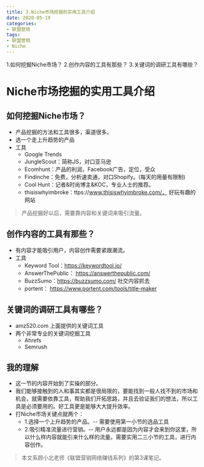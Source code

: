 ```yaml
---
title: 3.Niche市场挖掘的实用工具介绍
date: 2020-05-19
categories:
- 联盟营销
tags:
- 联盟营销
- Niche
---
```


1.如何挖掘Niche市场？
2.创作内容的工具有那些？
3.关键词的调研工具有哪些？
<!-- more -->

# Niche市场挖掘的实用工具介绍
## 如何挖掘Niche市场？
- 产品挖掘的方法和工具很多，渠道很多。
- 选一个走上升趋势的产品
- 工具
    - Google Trends
    - JungleScout：简称JS，对口亚马逊
    - Ecomhunt：产品的利润，Facebook广告，定位，受众
    - Findinche：免费，分析速卖通，对口Shopify。(每天的用量有限制)
    - Cool Hunt：记者&时尚博主&KOC，专业人士的推荐。
    - thisiswhyimbroke：ttps://www.thisiswhyimbroke.com/， 好玩有趣的网站
> 产品挖掘好以后，需要靠内容和关键词来吸引流量。

## 创作内容的工具有那些？
- 有内容才能吸引用户，内容创作需要紧跟潮流。
- 工具
    - Keyword Tool：https://keywordtool.io/
    - AnswerThePublic： https://answerthepublic.com/
    - BuzzSumo：https://buzzsumo.com/ 社交内容抓去
    - portent： https://www.portent.com/tools/title-maker


## 关键词的调研工具有哪些？
- amz520.com 上面提供的关键词工具
- 两个非常专业的关键词挖掘工具
    - Ahrefs
    - Semrush

## 我的理解
- 这一节的内容开始到了实操的部分。
- 我们能够接触到的人和事其实都是很局限的，要能找到一般人找不到的市场和机会，就需要依靠工具，帮助我们开拓思路，并且去验证我们的想法，所以工具是必须要用的。好工具更是能够大大提升效率。
- 打Niche市场关键点就两个：
    - 1.选择一个上升趋势的产品。-- 需要使用第一小节的选品工具
    - 2.吸引精准流量进行营销。--  用户永远都是因为内容才会来到你这里，所以什么样内容就能引来什么样的流量。需要实用二三小节的工具，进行内容创作。

> 本文系顾小北老师《联盟营销网络赚钱系列》的第3课笔记。
